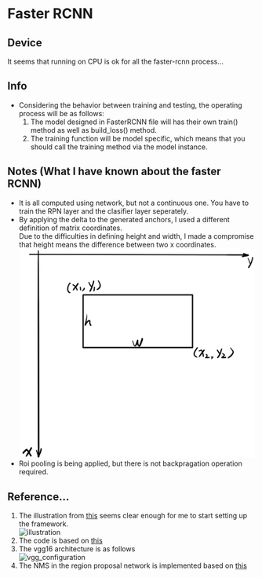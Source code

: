 ﻿# Faster RCNN
## Device
It seems that running on CPU is ok for all the faster-rcnn process...

## Info
* Considering the behavior between training and testing, the operating process will be as follows:
	1. The model designed in FasterRCNN file will has their own train() method as well as build_loss() method.  
	2. The training function will be model specific, which means that you should call the training method via the model instance.

## Notes (What I have known about the faster RCNN)
* It is all computed using network, but not a continuous one. You have to train the RPN layer and the clasifier layer seperately.
* By applying the delta to the generated anchors, I used a different definition of matrix coordinates.  
	Due to the difficulties in defining height and width, I made a compromise that height means the difference between two x coordinates.  
	![matrix_coordinate_system](READMEfile/matrix_coordinate_system.png)
* Roi pooling is being applied, but there is not backpragation operation required.

## Reference...
1. The illustration from [this](https://medium.com/@smallfishbigsea/faster-r-cnn-explained-864d4fb7e3f8) seems clear enough for me to start setting up the framework.  
	![illustration](https://cdn-images-1.medium.com/max/1000/1*wwKCoG-VtBycFeACBES4nA.jpeg)
2. The code is based on [this](https://github.com/longcw/faster_rcnn_pytorch)
3. The vgg16 architecture is as follows  
	![vgg_configuration](https://www.pyimagesearch.com/wp-content/uploads/2017/03/imagenet_vggnet_table1.png)
4. The NMS in the region proposal network is implemented based on [this](https://www.pyimagesearch.com/2015/02/16/faster-non-maximum-suppression-python/)  
